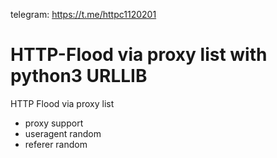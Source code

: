 telegram: https://t.me/httpc1120201
# HTTP-Flood via proxy list with python3 URLLIB
HTTP Flood via proxy list
* proxy support
* useragent random
* referer random
